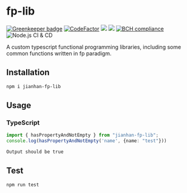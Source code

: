 # fp-lib

[![Greenkeeper badge](https://badges.greenkeeper.io/jianhan/fp-lib.svg)](https://greenkeeper.io/)
[![CodeFactor](https://www.codefactor.io/repository/github/jianhan/fp-lib/badge)](https://www.codefactor.io/repository/github/jianhan/fp-lib)
<a href="https://codeclimate.com/github/jianhan/fp-lib/maintainability"><img src="https://api.codeclimate.com/v1/badges/0f074aeda4ff49dd5123/maintainability" /></a>
<a href="https://codeclimate.com/github/jianhan/fp-lib/test_coverage"><img src="https://api.codeclimate.com/v1/badges/0f074aeda4ff49dd5123/test_coverage" /></a>
[![BCH compliance](https://bettercodehub.com/edge/badge/jianhan/fp-lib?branch=master)](https://bettercodehub.com/)
![Node.js CI & CD](https://github.com/jianhan/fp-lib/workflows/Node.js%20CI%20&%20CD/badge.svg?branch=master)
<br>

A custom typescript functional programming libraries, including some common functions written in fp paradigm.

## Installation 
```sh
npm i jianhan-fp-lib
```
## Usage

### TypeScript
```typescript
import { hasPropertyAndNotEmpty } from "jianhan-fp-lib";
console.log(hasPropertyAndNotEmpty('name', {name: "test"}))
```
```sh
Output should be true
```
## Test 
```sh
npm run test
```